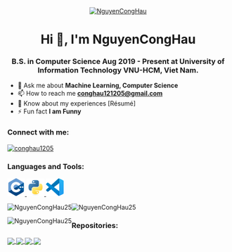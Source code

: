 
<!-- Profile GIF and Intro -->
<div align="center">
  <a href="https://github.com/NguyenCongHau25">
    <img src="https://i.pinimg.com/originals/79/9e/0d/799e0d7779f6ea6c3a89885ff60c55af.gif" alt="NguyenCongHau"/>
  </a>

  <h1>Hi 👋, I'm NguyenCongHau</h1>
  <h3>B.S. in Computer Science Aug 2019 - Present at University of Information Technology VNU-HCM, Viet Nam.</h3>
</div>


- 💬 Ask me about **Machine Learning, Computer Science**
- 📫 How to reach me **conghau121205@gmail.com**
- 📄 Know about my experiences [Résumé]
- ⚡ Fun fact **I am Funny**

<!-- Connect with Me -->
<h3 align="left">Connect with me:</h3>
<p align="left">
  <a href="https://www.facebook.com/conghau1205" target="_blank">
    <img align="center" src="https://raw.githubusercontent.com/rahuldkjain/github-profile-readme-generator/master/src/images/icons/Social/facebook.svg" alt="conghau1205" height="30" width="40" />
  </a>
</p>

<!-- Languages and Tools -->
<h3 align="left">Languages and Tools:</h3>
<p align="left">
  <a href="https://www.w3schools.com/cpp/" target="_blank" rel="noreferrer">
    <img src="https://raw.githubusercontent.com/devicons/devicon/master/icons/cplusplus/cplusplus-original.svg" alt="cplusplus" width="40" height="40"/>
  </a>
  <a href="https://www.python.org" target="_blank" rel="noreferrer">
    <img src="https://raw.githubusercontent.com/devicons/devicon/master/icons/python/python-original.svg" alt="python" width="40" height="40"/>
  </a>
  <a href="https://code.visualstudio.com/" target="_blank" rel="noreferrer">
        <img src="https://raw.githubusercontent.com/devicons/devicon/master/icons/vscode/vscode-original.svg" alt="vscode" width="40" height="40"/>
    </a> 
</p>

<!-- GitHub Stats -->
<p>
  <img align="left" src="https://github-readme-stats.vercel.app/api/top-langs?username=NguyenCongHau25&show_icons=true&locale=en&layout=compact&theme=tokyonight" alt="NguyenCongHau25" />
</p>

<p>&nbsp;
  <img align="left" src="https://github-readme-stats.vercel.app/api?username=NguyenCongHau25&show_icons=true&locale=en&theme=tokyonight" alt="NguyenCongHau25" />
</p>

<p>
  <img align="left" src="https://github-readme-streak-stats.herokuapp.com/?user=NguyenCongHau25&theme=tokyonight" alt="NguyenCongHau25" />
</p>

<!-- Repositories -->
<h3 align="left">Repositories:</h3>

<a href="https://github.com/PhamThe-KHDL/DS104.N11-Parallel-and-Distributed-Computing/">
  <img align="center" src="https://github-readme-stats.vercel.app/api/pin/?username=PhamThe-KHDL&repo=DS104.N11-Parallel-and-Distributed-Computing&theme=radical" />
</a>

<a href="https://github.com/PhamThe-KHDL/DS307.N11-Social-Media-Data-Analysis/">
  <img align="center" src="https://github-readme-stats.vercel.app/api/pin/?username=PhamThe-KHDL&repo=DS307.N11-Social-Media-Data-Analysis&theme=gruvbox" />
</a>

<a href="https://github.com/PhamThe-KHDL/DS300.N11-Recommendation-System/">
  <img align="center" src="https://github-readme-stats.vercel.app/api/pin/?username=PhamThe-KHDL&repo=DS300.N11-Recommendation-System&theme=dark" />
</a>

<a href="https://github.com/PhamThe-KHDL/DS200.M21-Big-Data/">
  <img align="center" src="https://github-readme-stats.vercel.app/api/pin/?username=PhamThe-KHDL&repo=DS200.M21-Big-Data&theme=merko" />
</a>

<a href="https://github.com/PhamThe-KHDL/DS304.M21-Experimental-Design-and-Analysis/">
  <img align="center" src="https://github-readme-st